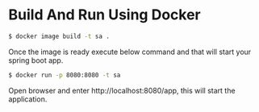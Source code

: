 # Build And Run Using Docker

```bash
$ docker image build -t sa .
```

Once the image is ready execute below command and that will start your spring boot app.

```bash
$ docker run -p 8080:8080 -t sa
```

Open browser and enter http://localhost:8080/app, this will start the application.

